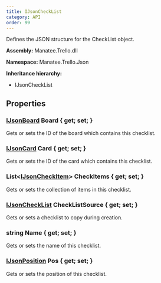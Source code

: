 ```yaml
---
title: IJsonCheckList
category: API
order: 99
---
```


Defines the JSON structure for the CheckList object.

**Assembly:** Manatee.Trello.dll

**Namespace:** Manatee.Trello.Json

**Inheritance hierarchy:**

- IJsonCheckList

## Properties

### [IJsonBoard](../IJsonBoard#ijsonboard) Board { get; set; }

Gets or sets the ID of the board which contains this checklist.

### [IJsonCard](../IJsonCard#ijsoncard) Card { get; set; }

Gets or sets the ID of the card which contains this checklist.

### List&lt;[IJsonCheckItem](../IJsonCheckItem#ijsoncheckitem)&gt; CheckItems { get; set; }

Gets or sets the collection of items in this checklist.

### [IJsonCheckList](../IJsonCheckList#ijsonchecklist) CheckListSource { get; set; }

Gets or sets a checklist to copy during creation.

### string Name { get; set; }

Gets or sets the name of this checklist.

### [IJsonPosition](../IJsonPosition#ijsonposition) Pos { get; set; }

Gets or sets the position of this checklist.

